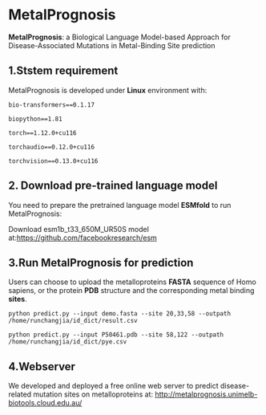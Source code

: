 # MetalPrognosis
__MetalPrognosis__: a Biological Language Model-based Approach for Disease-Associated Mutations in Metal-Binding Site prediction

## 1.Ststem requirement
MetalPrognosis is developed under **Linux** environment with:

`bio-transformers==0.1.17`

`biopython==1.81`

`torch==1.12.0+cu116`

`torchaudio==0.12.0+cu116`

`torchvision==0.13.0+cu116`

## 2. Download pre-trained language model
You need to prepare the pretrained language model **ESMfold** to run MetalPrognosis:<br>

Download esm1b_t33_650M_UR50S model at:<https://github.com/facebookresearch/esm>

## 3.Run MetalPrognosis for prediction
Users can choose to upload the metalloproteins **FASTA** sequence of Homo sapiens, or the protein **PDB** structure and the corresponding metal binding **sites**.

`python predict.py --input demo.fasta --site 20,33,58 --outpath /home/runchangjia/id_dict/result.csv`<br>

`python predict.py --input P50461.pdb --site 58,122 --outpath /home/runchangjia/id_dict/pye.csv`


## 4.Webserver
We developed and deployed a free online web server to predict disease-related mutation sites on metalloproteins at:
<http://metalprognosis.unimelb-biotools.cloud.edu.au/>

